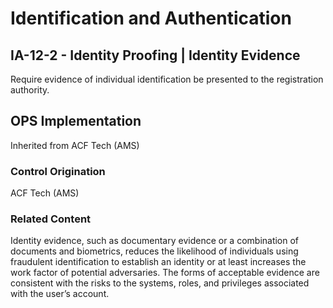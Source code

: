 # Identification and Authentication
## IA-12-2 - Identity Proofing | Identity Evidence

Require evidence of individual identification be presented to the registration authority.

## OPS Implementation

Inherited from ACF Tech (AMS)

### Control Origination

ACF Tech (AMS)

### Related Content
Identity evidence, such as documentary evidence or a combination of documents and biometrics, reduces the likelihood of individuals using fraudulent identification to establish an identity or at least increases the work factor of potential adversaries. The forms of acceptable evidence are consistent with the risks to the systems, roles, and privileges associated with the user’s account.
